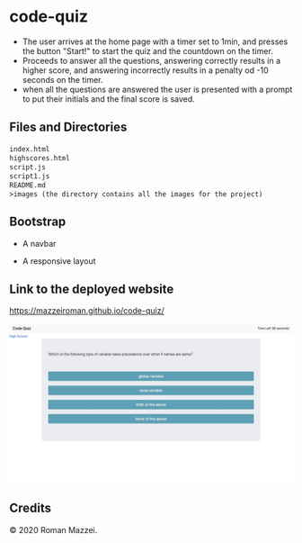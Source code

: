 # code-quiz
* The user arrives at the home page with a timer set to 1min, and presses the button "Start!" to start the quiz and the countdown on the timer.
* Proceeds to answer all the questions, answering correctly results in a higher score, and answering incorrectly results in a penalty od -10 seconds on the timer.
* when all the questions are answered  the user is presented with a prompt to put their initials and the final score is saved.


## Files and Directories

```
index.html
highscores.html
script.js
script1.js
README.md
>images (the directory contains all the images for the project)
```
## Bootstrap
   * A navbar

   * A responsive layout


## Link to the deployed website
 https://mazzeiroman.github.io/code-quiz/

![](images/jsquiz.JPG)

## Credits

© 2020 Roman Mazzei.